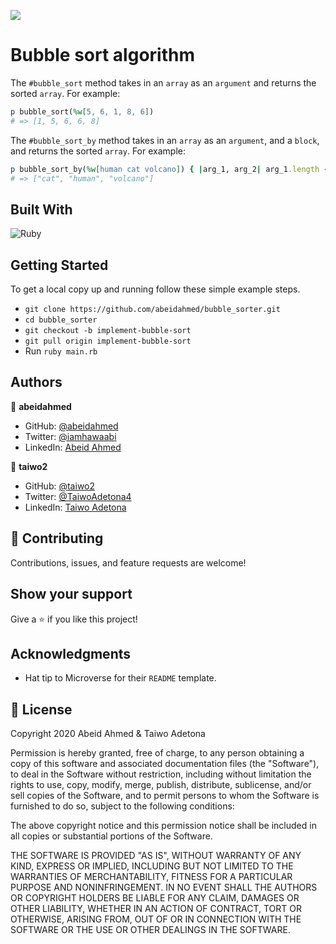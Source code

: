 ![](https://img.shields.io/badge/Microverse-blueviolet)

# Bubble sort algorithm

The `#bubble_sort` method takes in an `array` as an `argument` and returns the sorted `array`. For example:

```ruby
p bubble_sort(%w[5, 6, 1, 8, 6])
# => [1, 5, 6, 6, 8]
```

The `#bubble_sort_by` method takes in an `array` as an `argument`, and a `block`, and returns the sorted `array`. For example:

```ruby
p bubble_sort_by(%w[human cat volcano]) { |arg_1, arg_2| arg_1.length - arg_2.length }
# => ["cat", "human", "volcano"]
```

## Built With

![Ruby](https://img.shields.io/badge/ruby-%23CC342D.svg?&style=for-the-badge&logo=ruby&logoColor=white)

## Getting Started

To get a local copy up and running follow these simple example steps.

- `git clone https://github.com/abeidahmed/bubble_sorter.git`
- `cd bubble_sorter`
- `git checkout -b implement-bubble-sort`
- `git pull origin implement-bubble-sort`
- Run `ruby main.rb`

## Authors

👤 **abeidahmed**

- GitHub: [@abeidahmed](https://github.com/abeidahmed)
- Twitter: [@iamhawaabi](https://twitter.com/iamhawaabi)
- LinkedIn: [Abeid Ahmed](https://www.linkedin.com/in/abeid-ahmed-b21882172/)

👤 **taiwo2**

- GitHub: [@taiwo2](https://github.com/taiwo2)
- Twitter: [@TaiwoAdetona4](https://twitter.com/TaiwoAdetona4)
- LinkedIn: [Taiwo Adetona](https://www.linkedin.com/in/taiwo-waliyullahi-adetona-988898180/)

## 🤝 Contributing

Contributions, issues, and feature requests are welcome!

## Show your support

Give a ⭐️ if you like this project!

## Acknowledgments

- Hat tip to Microverse for their `README` template.

## 📝 License

Copyright 2020 Abeid Ahmed & Taiwo Adetona

Permission is hereby granted, free of charge, to any person obtaining a copy of this software and associated documentation files (the "Software"), to deal in the Software without restriction, including without limitation the rights to use, copy, modify, merge, publish, distribute, sublicense, and/or sell copies of the Software, and to permit persons to whom the Software is furnished to do so, subject to the following conditions:

The above copyright notice and this permission notice shall be included in all copies or substantial portions of the Software.

THE SOFTWARE IS PROVIDED "AS IS", WITHOUT WARRANTY OF ANY KIND, EXPRESS OR IMPLIED, INCLUDING BUT NOT LIMITED TO THE WARRANTIES OF MERCHANTABILITY, FITNESS FOR A PARTICULAR PURPOSE AND NONINFRINGEMENT. IN NO EVENT SHALL THE AUTHORS OR COPYRIGHT HOLDERS BE LIABLE FOR ANY CLAIM, DAMAGES OR OTHER LIABILITY, WHETHER IN AN ACTION OF CONTRACT, TORT OR OTHERWISE, ARISING FROM, OUT OF OR IN CONNECTION WITH THE SOFTWARE OR THE USE OR OTHER DEALINGS IN THE SOFTWARE.
